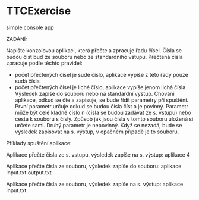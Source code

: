# TTCExercise
simple console app

ZADÁNÍ:
 
Napište konzolovou aplikaci, která přečte a zpracuje řadu čísel. Čísla se budou číst buď ze souboru nebo ze standardního vstupu. Přečtená čísla zpracuje podle těchto pravidel:
- počet přečtených čísel je sudé číslo, aplikace vypíše z této řady pouze sudá čísla
- počet přečtených čísel je liché číslo, aplikace vypíše jenom lichá čísla
Výsledek zapíše do souboru nebo na standardní výstup. Chováni aplikace, odkud se čte a zapisuje, se bude řídit parametry při spuštění. 
První parametr určuje odkud se budou čísla číst a je povinný. Parametr může být celé kladné číslo n (čísla se budou zadávat ze s. vstupu) nebo cesta k souboru s čísly. Způsob jak jsou čísla v tomto souboru uložená si určete sami.
Druhý parametr je nepovinný. Když se nezadá, bude se výsledek zapisovat na s. výstup, v opačném případě je to souboru.
 
Příklady spuštění aplikace:
 
Aplikace přečte čísla ze s. vstupu, výsledek zapíše na s. výstup:
aplikace 4

Aplikace přečte čísla ze souboru, výsledek zapíše do souboru:
aplikace input.txt output.txt

Aplikace přečte čísla ze souboru, výsledek zapíše na s. výstup:
aplikace input.txt 
